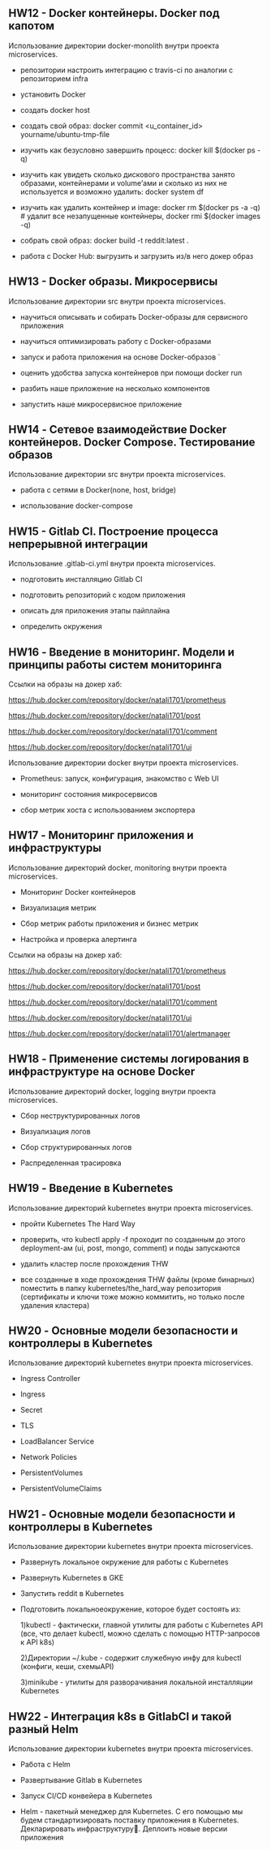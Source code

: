 ## HW12 - Docker контейнеры. Docker под капотом

Использование директории docker-monolith внутри проекта microservices.

- репозитории настроить интеграцию с travis-ci по аналогии с репозиторием infra

- установить Docker

- cоздать docker host

- создать свой образ: docker commit <u_container_id> yourname/ubuntu-tmp-file

- изучить как безусловно завершить процесс: docker kill $(docker ps -q)

- изучить как увидеть сколько дискового пространства занято образами, контейнерами и volume’ами и сколько из них не используется и   возможно удалить: docker system df

- изучить как удалить контейнер и image: docker rm $(docker ps -a -q) # удалит все незапущенные контейнеры, docker rmi $(docker images -q)

- собрать свой образ: docker build -t reddit:latest .

- работа с Docker Hub: выгрузить и загрузить из/в него докер образ

## HW13 - Docker образы. Микросервисы

Использование директории src внутри проекта microservices.

- научиться описывать и собирать Docker-образы для сервисного приложения

- научиться оптимизировать работу с Docker-образами

- запуск и работа приложения на основе Docker-образов
`
- оценить удобства запуска контейнеров при помощи docker run

- разбить наше приложение на несколько компонентов

- запустить наше микросервисное приложение

## HW14 - Сетевое взаимодействие Docker контейнеров. Docker Compose. Тестирование образов

Использование директории src внутри проекта microservices.

- работа с сетями в Docker(none, host, bridge)

- использование docker-compose

## HW15 - Gitlab CI. Построение процесса непрерывной интеграции

Использование .gitlab-ci.yml внутри проекта microservices.

- подготовить инсталляцию Gitlab CI

- подготовить репозиторий с кодом приложения

- описать для приложения этапы пайплайна

- определить окружения

## HW16 - Введение в мониторинг. Модели и принципы работы систем мониторинга

Ссылки на образы на докер хаб:

https://hub.docker.com/repository/docker/natali1701/prometheus

https://hub.docker.com/repository/docker/natali1701/post

https://hub.docker.com/repository/docker/natali1701/comment

https://hub.docker.com/repository/docker/natali1701/ui

Использование директории docker внутри проекта microservices.

- Prometheus: запуск, конфигурация, знакомство с Web UI

- мониторинг состояния микросервисов

- сбор метрик хоста с использованием экспортера

## HW17 - Мониторинг приложения и инфраструктуры

Использование директорий docker, monitoring внутри проекта microservices.

- Мониторинг Docker контейнеров

- Визуализация метрик

- Сбор метрик работы приложения и бизнес метрик

- Настройка и проверка алертинга

Ссылки на образы на докер хаб:

https://hub.docker.com/repository/docker/natali1701/prometheus

https://hub.docker.com/repository/docker/natali1701/post

https://hub.docker.com/repository/docker/natali1701/comment

https://hub.docker.com/repository/docker/natali1701/ui

https://hub.docker.com/repository/docker/natali1701/alertmanager

## HW18 - Применение системы логирования в инфраструктуре на основе Docker

Использование директорий docker, logging внутри проекта microservices.

- Сбор неструктурированных логов

- Визуализация логов

- Сбор структурированных логов

- Распределенная трасировка


## HW19 - Введение в Kubernetes

Использование директорий kubernetes внутри проекта microservices.

- пройти Kubernetes The Hard Way

- проверить, что kubectl apply -f <filename> проходит по созданным до этого deployment-ам (ui, post, mongo, comment) и поды запускаются

- удалить кластер после прохождения THW

- все созданные в ходе прохождения THW файлы (кроме бинарных) поместить в папку kubernetes/the_hard_way репозитория (сертификаты и ключи тоже можно коммитить, но только после удаления кластера)

## HW20 - Основные модели безопасности и контроллеры в Kubernetes

Использование директорий kubernetes внутри проекта microservices.

- Ingress Controller

- Ingress

- Secret

- TLS

- LoadBalancer Service

- Network Policies

- PersistentVolumes

- PersistentVolumeClaims

## HW21 - Основные модели безопасности и контроллеры в Kubernetes 

Использование директории kubernetes внутри проекта microservices.

- Развернуть локальное окружение для работы с Kubernetes 

- Развернуть Kubernetes в GKE 

- Запустить reddit в Kubernetes

- Подготовить локальноеокружение, которое будет состоять из: 

  1)kubectl  - фактически, главной утилиты для работы c Kubernetes API (все, что делает kubectl, можно сделать с помощью HTTP-запросов к API k8s)

  2)Директории ~/.kube - содержит служебную инфу для kubectl (конфиги, кеши, схемыAPI)

  3)minikube - утилиты для разворачивания локальной инсталляции Kubernetes

## HW22 -  Интеграция k8s в GitlabCI и такой разный Helm

Использование директории kubernetes внутри проекта microservices.

- Работа с Helm

- Развертывание Gitlab в Kubernetes

- Запуск CI/CD конвейера в Kubernetes

- Helm - пакетный менеджер для Kubernetes. С его помощью мы будем cтандартизировать поставку приложения в Kubernetes.
  Декларировать инфраструктуру. Деплоить новые версии приложения
